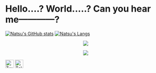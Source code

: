 # Hello....? World.....? Can you hear me————?


[![Natsu's GitHub stats](https://github-readme-stats.vercel.app/api?username=CuteNatsu)](https://github.com/anuraghazra/github-readme-stats)
[![Natsu's Langs](https://github-readme-stats.vercel.app/api/top-langs/?username=CuteNatsu)](https://github.com/anuraghazra/github-readme-stats)



<div align="center"> <img src="https://github-readme-streak-stats.herokuapp.com/?user=CuteNatsu" /> </div>

[<div align="center"> <img src="https://visitor-badge.glitch.me/badge?page_id=CuteNatsu" /> </div>](https://visitor-badge.glitch.me/badge?page_id=jwenjian.visitor-badge)

[<img height="26" src="https://shields.io/badge/Twitter-ffffff.svg?style=flat-square&logo=twitter" alt="Twitter" />](https://twitter.com/NatsuCN0810)
[<img height="26" src="https://shields.io/badge/Telegram-ffffff.svg?style=flat-square&logo=telegram" alt="Telegram" />](https://t.me/CuteNatsu)

